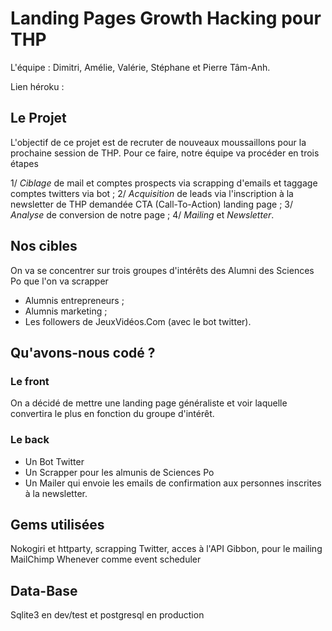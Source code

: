# Landing Pages Growth Hacking pour THP

L'équipe : Dimitri, Amélie, Valérie, Stéphane et Pierre Tâm-Anh.

Lien héroku : 

## Le Projet 

L'objectif de ce projet est de recruter de nouveaux moussaillons pour la prochaine session de THP. Pour ce faire, notre équipe va procéder en trois étapes

1/ *Ciblage* de mail et comptes prospects via scrapping d'emails et taggage comptes twitters via bot ;
2/ *Acquisition* de leads via l'inscription à la newsletter de THP demandée CTA (Call-To-Action) landing page ;
3/ *Analyse* de conversion de notre page ;
4/ *Mailing* et *Newsletter*.

## Nos cibles

On va se concentrer sur trois groupes d'intérêts des Alumni des Sciences Po que l'on va scrapper 

* Alumnis entrepreneurs ;
* Alumnis marketing ;
* Les followers de JeuxVidéos.Com (avec le bot twitter).

## Qu'avons-nous codé ?

### Le front

On a décidé de mettre une landing page généraliste et voir laquelle convertira le plus en fonction du groupe d'intérêt.

### Le back

* Un Bot Twitter
* Un Scrapper pour les almunis de Sciences Po
* Un Mailer qui envoie les emails de confirmation aux personnes inscrites à la newsletter. 

## Gems utilisées
Nokogiri et httparty, scrapping
Twitter, acces à l'API
Gibbon, pour le mailing MailChimp
Whenever comme event scheduler

## Data-Base
Sqlite3 en dev/test et postgresql en production
